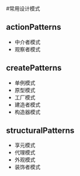 
#常用设计模式

## actionPatterns
  * 中介者模式
  * 观察者模式
## createPatterns
  * 单例模式
  * 原型模式
  * 工厂模式
  * 建造者模式
  * 构造器模式
## structuralPatterns
  * 享元模式
  * 代理模式
  * 外观模式
  * 装饰者模式
